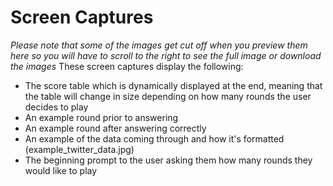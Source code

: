 # Screen Captures
*Please note that some of the images get cut off when you preview them here so you will have to scroll to the right to see the full image or download the images*
These screen captures display the following: 

- The score table which is dynamically displayed at the end, meaning that the table will change in size depending on how many rounds the user decides to play
- An example round prior to answering
- An example round after answering correctly
- An example of the data coming through and how it's formatted (example_twitter_data.jpg)
- The beginning prompt to the user asking them how many rounds they would like to play